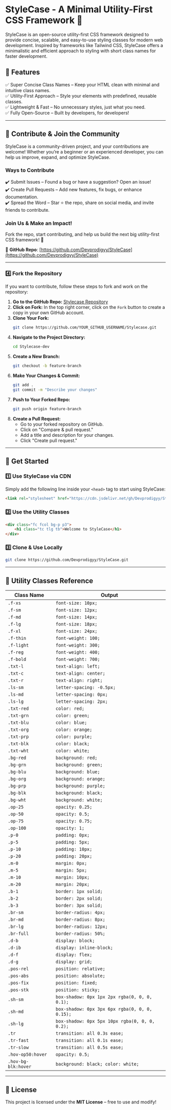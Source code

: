 # StyleCase - A Minimal Utility-First CSS Framework 🚀

StyleCase is an open-source utility-first CSS framework designed to provide concise, scalable, and easy-to-use styling classes for modern web development. Inspired by frameworks like Tailwind CSS, StyleCase offers a minimalistic and efficient approach to styling with short class names for faster development.

## 🌟 Features

✅ Super Concise Class Names – Keep your HTML clean with minimal and intuitive class names.  
✅ Utility-First Approach – Style your elements with predefined, reusable classes.  
✅ Lightweight & Fast – No unnecessary styles, just what you need.  
✅ Fully Open-Source – Built by developers, for developers!  

---

## 🤝 Contribute & Join the Community

StyleCase is a community-driven project, and your contributions are welcome! Whether you’re a beginner or an experienced developer, you can help us improve, expand, and optimize StyleCase.

### Ways to Contribute

✔️ Submit Issues – Found a bug or have a suggestion? Open an issue!  
✔️ Create Pull Requests – Add new features, fix bugs, or enhance documentation.  
✔️ Spread the Word – Star ⭐ the repo, share on social media, and invite friends to contribute.  

### Join Us & Make an Impact!

Fork the repo, start contributing, and help us build the next big utility-first CSS framework! 🚀  

🔗 **GitHub Repo**: [https://github.com/Devprodigyy/StyleCase](https://github.com/Devprodigyy/StyleCase)  

---

### 4️⃣ Fork the Repository

If you want to contribute, follow these steps to fork and work on the repository:

1. **Go to the GitHub Repo:** [Stylecase Repository](https://github.com/Devprodigyy/Stylecase)
2. **Click on Fork:** In the top right corner, click on the `Fork` button to create a copy in your own GitHub account.
3. **Clone Your Fork:**
   ```sh
   git clone https://github.com/YOUR_GITHUB_USERNAME/Stylecase.git
   ```
4. **Navigate to the Project Directory:**
   ```sh
   cd Stylecase-dev
   ```
5. **Create a New Branch:**
   ```sh
   git checkout -b feature-branch
   ```
6. **Make Your Changes & Commit:**
   ```sh
   git add .
   git commit -m "Describe your changes"
   ```
7. **Push to Your Forked Repo:**
   ```sh
   git push origin feature-branch
   ```
8. **Create a Pull Request:**
   - Go to your forked repository on GitHub.
   - Click on "Compare & pull request."
   - Add a title and description for your changes.
   - Click "Create pull request."

---

## 🚀 Get Started

### 1️⃣ Use StyleCase via CDN

Simply add the following line inside your `<head>` tag to start using StyleCase: 

```html
<link rel="stylesheet" href="https://cdn.jsdelivr.net/gh/Devprodigyy/StyleCase-dev/stylecase.css">
```

### 2️⃣ Use the Utility Classes

```html
<div class="fc fcol bg-p p3">
    <h1 class="tc tlg tb">Welcome to StyleCase</h1>
</div>
```

### 3️⃣ Clone & Use Locally

```sh
git clone https://github.com/Devprodigyy/StyleCase.git
```



---

## 📌 Utility Classes Reference

| Class Name | Output |
|------------|--------|
| `.f-xs` | `font-size: 10px;` |
| `.f-sm` | `font-size: 12px;` |
| `.f-md` | `font-size: 14px;` |
| `.f-lg` | `font-size: 18px;` |
| `.f-xl` | `font-size: 24px;` |
| `.f-thin` | `font-weight: 100;` |
| `.f-light` | `font-weight: 300;` |
| `.f-reg` | `font-weight: 400;` |
| `.f-bold` | `font-weight: 700;` |
| `.txt-l` | `text-align: left;` |
| `.txt-c` | `text-align: center;` |
| `.txt-r` | `text-align: right;` |
| `.ls-sm` | `letter-spacing: -0.5px;` |
| `.ls-md` | `letter-spacing: 0px;` |
| `.ls-lg` | `letter-spacing: 2px;` |
| `.txt-red` | `color: red;` |
| `.txt-grn` | `color: green;` |
| `.txt-blu` | `color: blue;` |
| `.txt-org` | `color: orange;` |
| `.txt-prp` | `color: purple;` |
| `.txt-blk` | `color: black;` |
| `.txt-wht` | `color: white;` |
| `.bg-red` | `background: red;` |
| `.bg-grn` | `background: green;` |
| `.bg-blu` | `background: blue;` |
| `.bg-org` | `background: orange;` |
| `.bg-prp` | `background: purple;` |
| `.bg-blk` | `background: black;` |
| `.bg-wht` | `background: white;` |
| `.op-25` | `opacity: 0.25;` |
| `.op-50` | `opacity: 0.5;` |
| `.op-75` | `opacity: 0.75;` |
| `.op-100` | `opacity: 1;` |
| `.p-0` | `padding: 0px;` |
| `.p-5` | `padding: 5px;` |
| `.p-10` | `padding: 10px;` |
| `.p-20` | `padding: 20px;` |
| `.m-0` | `margin: 0px;` |
| `.m-5` | `margin: 5px;` |
| `.m-10` | `margin: 10px;` |
| `.m-20` | `margin: 20px;` |
| `.b-1` | `border: 1px solid;` |
| `.b-2` | `border: 2px solid;` |
| `.b-3` | `border: 3px solid;` |
| `.br-sm` | `border-radius: 4px;` |
| `.br-md` | `border-radius: 8px;` |
| `.br-lg` | `border-radius: 12px;` |
| `.br-full` | `border-radius: 50%;` |
| `.d-b` | `display: block;` |
| `.d-ib` | `display: inline-block;` |
| `.d-f` | `display: flex;` |
| `.d-g` | `display: grid;` |
| `.pos-rel` | `position: relative;` |
| `.pos-abs` | `position: absolute;` |
| `.pos-fix` | `position: fixed;` |
| `.pos-stk` | `position: sticky;` |
| `.sh-sm` | `box-shadow: 0px 1px 2px rgba(0, 0, 0, 0.1);` |
| `.sh-md` | `box-shadow: 0px 3px 6px rgba(0, 0, 0, 0.15);` |
| `.sh-lg` | `box-shadow: 0px 5px 10px rgba(0, 0, 0, 0.2);` |
| `.tr` | `transition: all 0.3s ease;` |
| `.tr-fast` | `transition: all 0.1s ease;` |
| `.tr-slow` | `transition: all 0.5s ease;` |
| `.hov-op50:hover` | `opacity: 0.5;` |
| `.hov-bg-blk:hover` | `background: black; color: white;` |

---


## 📄 License

This project is licensed under the **MIT License** – free to use and modify!
